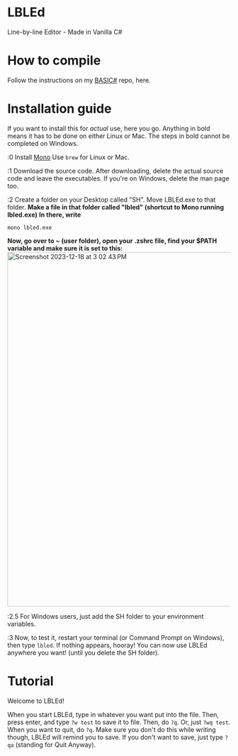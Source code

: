 # LBLEd
Line-by-line Editor - Made in Vanilla C#

# How to compile
Follow the instructions on my [BASIC#](https://github.com/marko2155/basicsharp#how-to-compile) repo, here.

# Installation guide
If you want to install this for _actual_ use, here you go.
Anything in bold means it has to be done on either Linux or Mac. The steps in bold cannot be completed on Windows.

:0
Install [Mono](https://mono-project.com)
Use ```brew``` for Linux or Mac.

:1
Download the source code. After downloading, delete the actual source code and leave the executables. If you're on Windows, delete the man page too.

:2
Create a folder on your Desktop called "SH".
Move LBLEd.exe to that folder.
**Make a file in that folder called "lbled" (shortcut to Mono running lbled.exe)**
**In there, write**
```
mono lbled.exe
```
**Now, go over to ~ (user folder), open your .zshrc file, find your $PATH variable and make sure it is set to this:**
<img width="801" alt="Screenshot 2023-12-18 at 3 02 43 PM" src="https://github.com/Marko2155/LBLEd/assets/98662057/2ade20a4-cb00-4db7-814d-6d4bd1ca6d38">

:2.5
For Windows users, just add the SH folder to your environment variables.

:3
Now, to test it, restart your terminal (or Command Prompt on Windows), then type ```lbled```. If nothing appears, hooray! You can now use LBLEd anywhere you want! (until you delete the SH folder).

# Tutorial

Welcome to LBLEd!

When you start LBLEd, type in whatever you want put into the file.
Then, press enter, and type
```?w test``` to save it to file.
Then, do ```?q```.
Or, just ```?wq test```.
When you want to quit, do ```?q```.
Make sure you don't do this while writing though, LBLEd will remind you to save.
If you don't want to save, just type ```?qa``` (standing for Quit Anyway).


